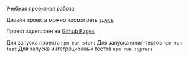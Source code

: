 Учебная проектная работа

Дизайн проекта можно посмотреть [здесь](https://www.figma.com/design/zFGN2O5xktHl9VmoOieq5E/React-_-%D0%9F%D1%80%D0%BE%D0%B5%D0%BA%D1%82%D0%BD%D1%8B%D0%B5-%D0%B7%D0%B0%D0%B4%D0%B0%D1%87%D0%B8_external_link?node-id=724-414&t=if1RpW7mSQHJdPCm-0)

Проект задеплоен на [Github Pages](https://crueldwemer.github.io/react-burger/)

Для запуска проекта `npm run start`
Для запуска юнит-тестов `npm run test`
Для запуска интеграционных тестов `npm run cypress`
